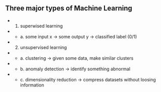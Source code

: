 ## Three major types of Machine Learning
- 1. superwised learning
- - a. some input x -> some output y -> classified label (0/1)
- 2. unsupervised learning
- - a. clustering -> given some data, make similar clusters
- - b. anomaly detection -> identify something abnormal
- - c. dimensionality reduction -> compress datasets without loosing information